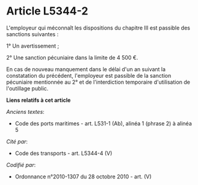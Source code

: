 # Article L5344-2

L'employeur qui méconnaît les dispositions du chapitre III est passible des sanctions suivantes :

1° Un avertissement ;

2° Une sanction pécuniaire dans la limite de 4 500 €.

En cas de nouveau manquement dans le délai d'un an suivant la constatation du précédent, l'employeur est passible de la
sanction pécuniaire mentionnée au 2° et de l'interdiction temporaire d'utilisation de l'outillage public.

**Liens relatifs à cet article**

_Anciens textes_:

  - Code des ports maritimes - art. L531-1 (Ab), alinéa 1 (phrase 2) à alinéa 5

_Cité par_:

  - Code des transports - art. L5344-4 (V)

_Codifié par_:

  - Ordonnance n°2010-1307 du 28 octobre 2010 - art. (V)
